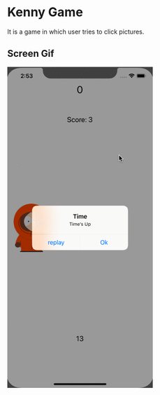 <h1>Kenny Game</h1>
It is a game in which user tries to click pictures.

<h2>Screen Gif</h2>

![](screen.gif)
